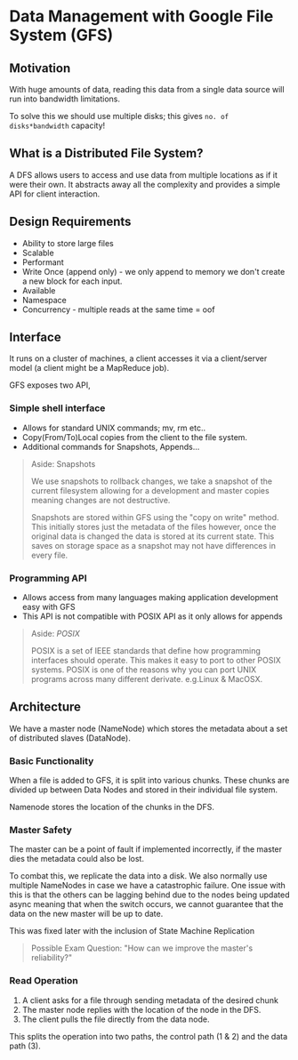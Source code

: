 # Data Management with Google File System (GFS)

## Motivation

With huge amounts of data, reading this data from a single data source will run into bandwidth limitations. 

To solve this we should use multiple disks; this gives `no. of disks*bandwidth` capacity!

## What is a Distributed File System? 
A DFS allows users to access and use data from multiple locations as if it were their own. It abstracts away all the complexity and provides a simple API for client interaction.

## Design Requirements
* Ability to store large files
* Scalable 
* Performant
* Write Once (append only) - we only append to memory we don't create a new block for each input.
* Available
* Namespace
* Concurrency - multiple reads at the same time = oof

## Interface

It runs on a cluster of machines, a client accesses it via a client/server model (a client might be a MapReduce job). 

GFS exposes two API, 

### Simple shell interface
* Allows for standard UNIX commands; mv, rm etc.. 
* Copy(From/To)Local copies from the client to the file system.
* Additional commands for Snapshots, Appends...

> Aside: Snapshots
> 
> We use snapshots to rollback changes, we take a snapshot of the current filesystem allowing for a development and master copies meaning changes are not destructive.
> 
> Snapshots are stored within GFS using the "copy on write" method. This initially stores just the metadata of the files however, once the original data is changed the data is stored at its current state. This saves on storage space as a snapshot may not have differences in every file. 

### Programming API
* Allows access from many languages making application development easy with GFS
* This API is not compatible with POSIX API as it only allows for appends

> Aside: _POSIX_
> 
> POSIX is a set of IEEE standards that define how programming interfaces should operate. This makes it easy to port to other POSIX systems. POSIX is one of the reasons why you can port UNIX programs across many different derivate. e.g.Linux & MacOSX.

## Architecture

We have a master node (NameNode) which stores the metadata about a set of distributed slaves (DataNode).

### Basic Functionality

When a file is added to GFS, it is split into various chunks. These chunks are divided up between Data Nodes and stored in their individual file system. 

Namenode stores the location of the chunks in the DFS. 

### Master Safety

The master can be a point of fault if implemented incorrectly, if the master dies the metadata could also be lost. 

To combat this, we replicate the data into a disk. We also normally use multiple NameNodes in case we have a catastrophic failure. One issue with this is that the others can be lagging behind due to the nodes being updated async meaning that when the switch occurs, we cannot guarantee that the data on the new master will be up to date. 

This was fixed later with the inclusion of State Machine Replication

> Possible Exam Question: "How can we improve the master's reliability?"  

### Read Operation

1. A client asks for a file through sending metadata of the desired chunk
2. The master node replies with the location of the node in the DFS.
3. The client pulls the file directly from the data node. 

This splits the operation into two paths, the control path (1 & 2) and the data path (3). 
